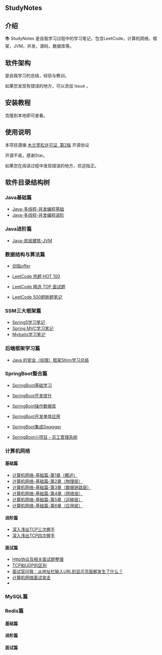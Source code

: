 ## StudyNotes

## 介绍

📚 StudyNotes 是自我学习过程中的学习笔记，包含LeetCode，计算机网络，框架，JVM，并发，源码，数据库等。

## 软件架构

是自我学习的总结，经验与教训。

如果您发现有错误的地方，可以添加 Issue 。

## 安装教程

克隆到本地即可查看。

## 使用说明

本项目遵循 [木兰宽松许可证, 第2版](https://gitee.com/link?target=https%3A%2F%2Flicense.coscl.org.cn%2FMulanPSL2%2F) 开源协议

开源不易，感谢Star。

如果您在阅读过程中发现错误的地方，欢迎指正。

## 软件目录结构树

### Java基础篇

- [Java-多线程-并发编程基础](https://github.com/zxlrise/StudyNotes/blob/main/Java%E5%A4%9A%E7%BA%BF%E7%A8%8B/%E5%A4%9A%E7%BA%BF%E7%A8%8B%E8%AF%A6%E8%A7%A3.md)  
- [Java-多线程-并发编程进阶](https://github.com/zxlrise/StudyNotes/blob/main/Java%E5%B9%B6%E5%8F%91/JUC%E5%B9%B6%E5%8F%91%E7%BC%96%E7%A8%8B.md) 

### Java进阶篇

- [Java-底层建筑-JVM](https://github.com/zxlrise/StudyNotes/blob/main/JVM/JVM%E5%AD%A6%E4%B9%A0.md) 

### 数据结构与算法篇

- [剑指offer](https://github.com/zxlrise/StudyNotes/blob/main/%E7%AE%97%E6%B3%95/%E5%89%91%E6%8C%87offer/%E5%89%91%E6%8C%87offer.md) 

- [LeetCode 热题 HOT 100](https://github.com/zxlrise/StudyNotes/tree/main/%E7%AE%97%E6%B3%95/LeetCode%20%E7%83%AD%E9%A2%98%20HOT%20100) 

- [LeetCode 精选 TOP 面试题](https://github.com/zxlrise/StudyNotes/tree/main/%E7%AE%97%E6%B3%95/LeetCode%20%E7%B2%BE%E9%80%89%20TOP%20%E9%9D%A2%E8%AF%95%E9%A2%98) 
- [LeetCode 500题刷题笔记](https://github.com/zxlrise/StudyNotes/tree/main/%E7%AE%97%E6%B3%95/%E5%8A%9B%E6%89%A3500%E9%A2%98) 

### SSM三大框架篇

- [Spring5学习笔记](https://github.com/zxlrise/StudyNotes/blob/main/%E6%A1%86%E6%9E%B6/Spring5/spring5.md)
- [Spring MVC学习笔记](https://github.com/zxlrise/StudyNotes/blob/main/%E6%A1%86%E6%9E%B6/Spring%20MVC/springMVC.md) 
- [Mybatis学习笔记](https://github.com/zxlrise/StudyNotes/blob/main/%E6%A1%86%E6%9E%B6/Mybatis/Mybatis%E8%AF%BE%E5%A0%82%E7%AC%94%E8%AE%B0.md)

### 后端框架学习篇

- [Java 的安全（权限）框架Shiro学习总结](https://github.com/zxlrise/StudyNotes/blob/main/%E6%A1%86%E6%9E%B6/Shiro/Shiro%E5%AD%A6%E4%B9%A0.md) 

### SpringBoot整合篇

- [SpringBoot基础学习](https://github.com/zxlrise/StudyNotes/blob/main/%E6%A1%86%E6%9E%B6/SpringBoot/SpringBoot%E5%AD%A6%E4%B9%A0.md) 

- [SpringBoot开发提升](https://github.com/zxlrise/StudyNotes/blob/main/%E6%A1%86%E6%9E%B6/SpringBoot/SpringBootWeb%E5%BC%80%E5%8F%91%E6%8F%90%E5%8D%87.md)
- [SpringBoot操作数据库](https://github.com/zxlrise/StudyNotes/blob/main/%E6%A1%86%E6%9E%B6/SpringBoot/SpringBoot%E6%93%8D%E4%BD%9C%E6%95%B0%E6%8D%AE%E5%BA%93.md)

- [SpringBoot开发单体应用](https://github.com/zxlrise/StudyNotes/blob/main/%E6%A1%86%E6%9E%B6/SpringBoot/SpringBoot%E5%BC%80%E5%8F%91%E5%8D%95%E4%BD%93%E5%BA%94%E7%94%A8.md) 
- [SpringBoot集成Swagger](https://github.com/zxlrise/StudyNotes/blob/main/%E6%A1%86%E6%9E%B6/SpringBoot/%E9%9B%86%E6%88%90Swagger.md)
- [SpringBoot小项目 - 员工管理系统](https://github.com/zxlrise/StudyNotes/blob/main/%E6%A1%86%E6%9E%B6/SpringBoot/%E5%91%98%E5%B7%A5%E7%AE%A1%E7%90%86%E7%B3%BB%E7%BB%9F.md) 

### 计算机网络

#### 基础篇

- [计算机网络-基础篇-第1章（概述）](https://github.com/zxlrise/StudyNotes/blob/main/%E8%AE%A1%E7%AE%97%E6%9C%BA%E7%BD%91%E7%BB%9C/%E5%9F%BA%E7%A1%80%E7%AF%87/%E8%AE%A1%E7%AE%97%E6%9C%BA%E7%BD%91%E7%BB%9C%E7%AC%AC1%E7%AB%A0%EF%BC%88%E6%A6%82%E8%BF%B0%EF%BC%89.md) 
- [计算机网络-基础篇-第2章（物理层）](https://github.com/zxlrise/StudyNotes/blob/main/%E8%AE%A1%E7%AE%97%E6%9C%BA%E7%BD%91%E7%BB%9C/%E5%9F%BA%E7%A1%80%E7%AF%87/%E8%AE%A1%E7%AE%97%E6%9C%BA%E7%BD%91%E7%BB%9C%E7%AC%AC2%E7%AB%A0%EF%BC%88%E7%89%A9%E7%90%86%E5%B1%82%EF%BC%89.md) 
- [计算机网络-基础篇-第3章（数据链路层）](https://github.com/zxlrise/StudyNotes/blob/main/%E8%AE%A1%E7%AE%97%E6%9C%BA%E7%BD%91%E7%BB%9C/%E5%9F%BA%E7%A1%80%E7%AF%87/%E8%AE%A1%E7%AE%97%E6%9C%BA%E7%BD%91%E7%BB%9C%E7%AC%AC3%E7%AB%A0%EF%BC%88%E6%95%B0%E6%8D%AE%E9%93%BE%E8%B7%AF%E5%B1%82%EF%BC%89.md)
- [计算机网络-基础篇-第4章（网络层）](https://github.com/zxlrise/StudyNotes/blob/main/%E8%AE%A1%E7%AE%97%E6%9C%BA%E7%BD%91%E7%BB%9C/%E5%9F%BA%E7%A1%80%E7%AF%87/%E8%AE%A1%E7%AE%97%E6%9C%BA%E7%BD%91%E7%BB%9C%E7%AC%AC4%E7%AB%A0%EF%BC%88%E7%BD%91%E7%BB%9C%E5%B1%82%EF%BC%89.md)
- [计算机网络-基础篇-第5章（运输层）](https://github.com/zxlrise/StudyNotes/blob/main/%E8%AE%A1%E7%AE%97%E6%9C%BA%E7%BD%91%E7%BB%9C/%E5%9F%BA%E7%A1%80%E7%AF%87/%E8%AE%A1%E7%AE%97%E6%9C%BA%E7%BD%91%E7%BB%9C%E7%AC%AC5%E7%AB%A0%EF%BC%88%E8%BF%90%E8%BE%93%E5%B1%82%EF%BC%89.md)
- [计算机网络-基础篇-第6章（应用层）](https://github.com/zxlrise/StudyNotes/blob/main/%E8%AE%A1%E7%AE%97%E6%9C%BA%E7%BD%91%E7%BB%9C/%E5%9F%BA%E7%A1%80%E7%AF%87/%E8%AE%A1%E7%AE%97%E6%9C%BA%E7%BD%91%E7%BB%9C%E7%AC%AC6%E7%AB%A0%EF%BC%88%E5%BA%94%E7%94%A8%E5%B1%82%EF%BC%89.md)

#### 进阶篇

- [深入浅出TCP三次握手](https://github.com/zxlrise/StudyNotes/blob/main/%E8%AE%A1%E7%AE%97%E6%9C%BA%E7%BD%91%E7%BB%9C/%E8%BF%9B%E9%98%B6%E7%AF%87/TCP%E4%B8%89%E6%AC%A1%E6%8F%A1%E6%89%8B.md)
- [深入浅出TCP四次握手](https://github.com/zxlrise/StudyNotes/blob/main/%E8%AE%A1%E7%AE%97%E6%9C%BA%E7%BD%91%E7%BB%9C/%E8%BF%9B%E9%98%B6%E7%AF%87/%E6%B7%B1%E5%85%A5%E6%B5%85%E5%87%BATCP%E5%9B%9B%E6%AC%A1%E6%8C%A5%E6%89%8B%20%EF%BC%88%E5%A4%9A%E5%9B%BE%E8%AF%A6%E8%A7%A3%EF%BC%89.md)

#### 面试篇

- [Http协议及相关面试题整理](https://github.com/zxlrise/StudyNotes/blob/main/%E8%AE%A1%E7%AE%97%E6%9C%BA%E7%BD%91%E7%BB%9C/%E9%9D%A2%E8%AF%95%E7%AF%87/Http%E5%8D%8F%E8%AE%AE%E5%8F%8A%E7%9B%B8%E5%85%B3%E9%9D%A2%E8%AF%95%E9%A2%98%E6%95%B4%E7%90%86.md)
- [TCP和UDP的区别](https://github.com/zxlrise/StudyNotes/blob/main/%E8%AE%A1%E7%AE%97%E6%9C%BA%E7%BD%91%E7%BB%9C/%E9%9D%A2%E8%AF%95%E7%AF%87/TCP%E5%92%8CUDP%E7%9A%84%E5%8C%BA%E5%88%AB.md)
- [面试官问我：从地址栏输入URL到显示页面都发生了什么？](https://github.com/zxlrise/StudyNotes/blob/main/%E8%AE%A1%E7%AE%97%E6%9C%BA%E7%BD%91%E7%BB%9C/%E9%9D%A2%E8%AF%95%E7%AF%87/%E5%9C%B0%E5%9D%80%E6%A0%8F%E8%BE%93%E5%85%A5URL%E5%8F%91%E7%94%9F%E4%BA%86%E4%BB%80%E4%B9%88%EF%BC%9F.md)
- [计算机网络面试突击](https://github.com/zxlrise/StudyNotes/blob/main/%E8%AE%A1%E7%AE%97%E6%9C%BA%E7%BD%91%E7%BB%9C/%E9%9D%A2%E8%AF%95%E7%AF%87/%E8%AE%A1%E7%AE%97%E6%9C%BA%E7%BD%91%E7%BB%9C%E9%9D%A2%E8%AF%95%E7%AA%81%E5%87%BB.md) 
- 

### MySQL篇

### Redis篇

#### 基础篇

#### 进阶篇

#### 面试篇
